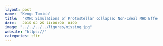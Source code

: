 ```yaml
---
layout: post
name:  "Kengo Tomida"
title:  "RMHD Simulations of Protostellar Collapse: Non-Ideal MHD Effects and Early Formation of Circumstellar Disks"
date:   2015-02-25 11:00:00 -0400
image: "../../../../figures/missing.jpg"
website: "https://"
categories: sfir
---
```


